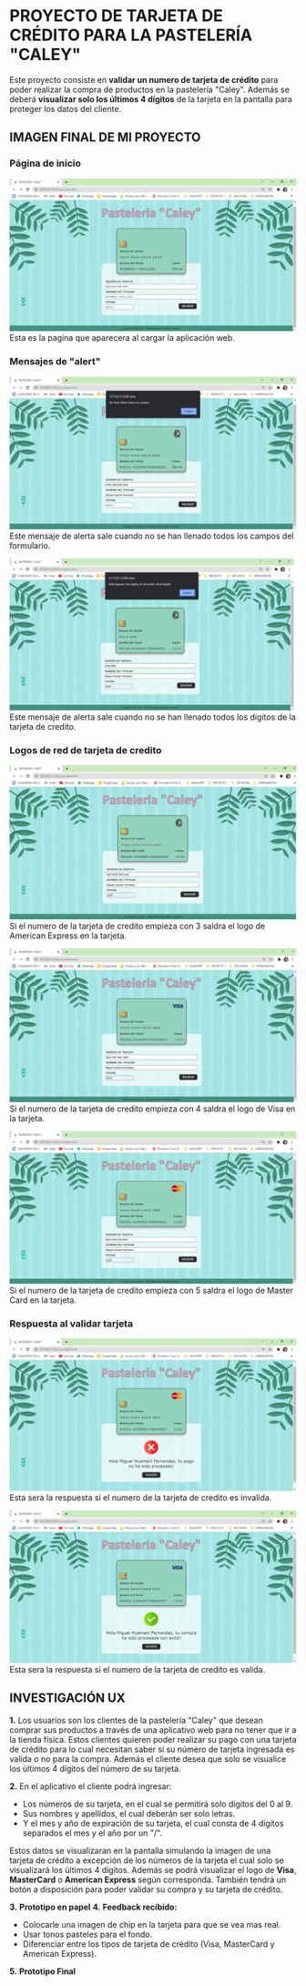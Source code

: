 # PROYECTO DE TARJETA DE CRÉDITO PARA LA PASTELERÍA "CALEY"

Este proyecto consiste en **validar un numero de tarjeta de crédito** para poder realizar la compra de productos en la pastelería "Caley". Además se deberá **visualizar solo los últimos 4 dígitos** de la tarjeta en la pantalla para proteger los datos del cliente.

## IMAGEN FINAL DE MI PROYECTO

### Página de inicio

![Pagina principal](index.png)
Esta es la pagina que aparecera al cargar la aplicación web.

### Mensajes de "alert"

![Mensaje de alerta 1](alert1.png)
Este mensaje de alerta sale cuando no se han llenado todos los campos del formulario.

![Mensaje de alerta 2](alert2.png)
Este mensaje de alerta sale cuando no se han llenado todos los digitos de la tarjeta de credito.

### Logos de red de tarjeta de credito

![Logo de red 1](red1.png)
Si el numero de la tarjeta de credito empieza con 3 saldra el logo de American Express en la tarjeta.

![Logo de red 2](red2.png)
Si el numero de la tarjeta de credito empieza con 4 saldra el logo de Visa en la tarjeta.

![Logo de red 3](red3.png)
Si el numero de la tarjeta de credito empieza con 5 saldra el logo de Master Card en la tarjeta.

### Respuesta al validar tarjeta

![Respuesta de tarjeta invalida](mensaje1.png)
Esta sera la respuesta si el numero de la tarjeta de credito es invalida.

![Respuesta de tarjeta valida](mensaje2.png)
Esta sera la respuesta si el numero de la tarjeta de credito es valida.

## INVESTIGACIÓN UX

**1.** Los usuarios son los clientes de la pastelería "Caley" que desean comprar sus productos a través de una aplicativo web para no tener que ir a la tienda física. Estos clientes quieren poder realizar su pago con una tarjeta de crédito para lo cual necesitan saber si su número de tarjeta ingresada es valida o no para la compra. Además el cliente desea que solo se visualice los últimos 4 dígitos del número de su tarjeta.

**2.** En el aplicativo el cliente podrá ingresar:

- Los números de su tarjeta, en el cual se permitirá solo dígitos del 0 al 9.
- Sus nombres y apellidos, el cual deberán ser solo letras.
- Y el mes y año de expiración de su tarjeta, el cual consta de 4 dígitos separados el mes y el año por un "/".

Estos datos se visualizaran en la pantalla simulando la imagen de una tarjeta de crédito a excepción de los números de la tarjeta el cual solo se visualizará los últimos 4 dígitos. Además se podrá visualizar el logo de **Visa**, **MasterCard** o **American Express** según corresponda. También tendrá un botón a disposición para poder validar su compra y su tarjeta de crédito.

**3.** **Prototipo en papel**
**4.** **Feedback recibido:**

- Colocarle una imagen de chip en la tarjeta para que se vea mas real.
- Usar tonos pasteles para el fondo.
- Diferenciar entre los tipos de tarjeta de crédito (Visa, MasterCard y American Express).

**5.** **Prototipo Final**
